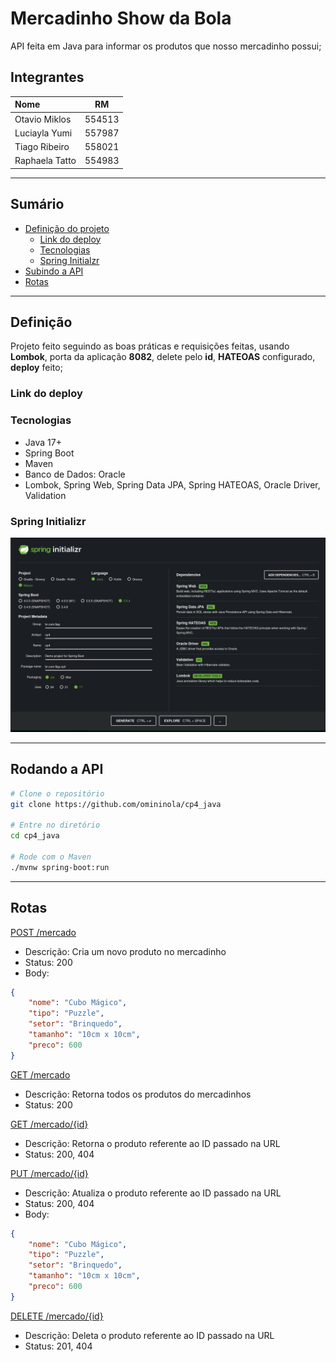 # Mercadinho Show da Bola

API feita em Java para informar os produtos que nosso mercadinho possui;

## Integrantes

| Nome |  RM  |
| :--- | :--: | 
| Otavio Miklos | 554513 |
| Luciayla Yumi | 557987 |
| Tiago Ribeiro | 558021 |
| Raphaela Tatto | 554983 |

---

## Sumário
- [Definição do projeto](#definição)
    - [Link do deploy](#link-do-deploy)
    - [Tecnologias](#tecnologias)
    - [Spring Initialzr](#spring-initializr)
- [Subindo a API](#rodando-a-api)
- [Rotas](#rotas)

---

## Definição

Projeto feito seguindo as boas práticas e requisições feitas, usando **Lombok**, porta da aplicação **8082**, delete pelo **id**, **HATEOAS** configurado, **deploy** feito;

### Link do deploy
[]()

### Tecnologias
- Java 17+
- Spring Boot
- Maven
- Banco de Dados: Oracle
- Lombok, Spring Web, Spring Data JPA, Spring HATEOAS, Oracle Driver, Validation

### Spring Initializr
![Spring Initialzr](docs/spring_initializr.png)

---

## Rodando a API
```bash
# Clone o repositório
git clone https://github.com/omininola/cp4_java

# Entre no diretório
cd cp4_java

# Rode com o Maven
./mvnw spring-boot:run
```

---

## Rotas

[POST /mercado]()
- Descrição: Cria um novo produto no mercadinho
- Status: 200
- Body:
```json
{
    "nome": "Cubo Mágico",
    "tipo": "Puzzle",
    "setor": "Brinquedo",
    "tamanho": "10cm x 10cm",
    "preco": 600
}
```

[GET /mercado]()
- Descrição: Retorna todos os produtos do mercadinhos
- Status: 200

[GET /mercado/{id}]()
- Descrição: Retorna o produto referente ao ID passado na URL
- Status: 200, 404

[PUT /mercado/{id}]()
- Descrição: Atualiza o produto referente ao ID passado na URL
- Status: 200, 404
- Body:
```json
{
    "nome": "Cubo Mágico",
    "tipo": "Puzzle",
    "setor": "Brinquedo",
    "tamanho": "10cm x 10cm",
    "preco": 600
}
```

[DELETE /mercado/{id}]()
- Descrição: Deleta o produto referente ao ID passado na URL
- Status: 201, 404